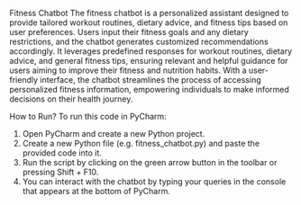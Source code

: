Fitness Chatbot
The fitness chatbot is a personalized assistant designed to provide tailored workout routines, dietary advice, and fitness tips based on user preferences. Users input their fitness goals and any dietary restrictions, and the chatbot generates customized recommendations accordingly. It leverages predefined responses for workout routines, dietary advice, and general fitness tips, ensuring relevant and helpful guidance for users aiming to improve their fitness and nutrition habits. With a user-friendly interface, the chatbot streamlines the process of accessing personalized fitness information, empowering individuals to make informed decisions on their health journey.

How to Run?
To run this code in PyCharm:
1.	Open PyCharm and create a new Python project.
2.	Create a new Python file (e.g. fitness_chatbot.py) and paste the provided code into it.
3.	Run the script by clicking on the green arrow button in the toolbar or pressing Shift + F10.
4.	You can interact with the chatbot by typing your queries in the console that appears at the bottom of PyCharm.
